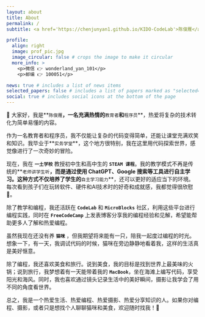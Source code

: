 ```yaml
---
layout: about
title: About
permalink: /
subtitle: <a href='https://chenjunyan1.github.io/KIDO-CodeLab'>陈俊雁</a>. 河北石家庄人. 现居北京.

profile:
  align: right
  image: prof_pic.jpg
  image_circular: false # crops the image to make it circular
  more_info: >
    <p>微信 👉 wonderland_yan_101</p>
    <p>邮编 👉 100051</p>

news: true # includes a list of news items
selected_papers: false # includes a list of papers marked as "selected={true}"
social: true # includes social icons at the bottom of the page
---
```


🥰 大家好，我是**`陈俊雁`**，一名充满热情的**`教育者`**和**`程序员`**，热爱将复杂的技术转化为简单易懂的内容。

作为一名教育者和程序员，我不仅能让复杂的代码变得简单，还能让课堂充满欢笑和知识。我毕业于**`实务学堂`**，这个地方很特别，我在这里用代码探索世界，感觉像进行了一次奇妙的冒险。

现在，我在 **`一土学校`** 教授初中生和高中生的 **`STEAM 课程`**。我的教学模式不再是传统的**`老师讲学生听`**，而是通过使用 ChatGPT、Google 搜索等工具进行自主学习。这种方式不仅培养了学生的**`自主学习能力`**，还可以更好的适应当下的环境。每次看到孩子们在玩转软件、硬件和AI技术时的好奇和成就感，我都觉得很欣慰 🥳。

除了教学和编程，我还活跃在 **`CodeLab`** 和 **`MicroBlocks`** 社区，利用这些平台进行编程实践，同时在 **`FreeCodeCamp`** 上发表博客分享我的编程经验和见解，希望能帮助更多人了解和热爱编程。

虽然我现在还没有养 **`猫咪`** ，但我期望将来能有一只，陪我一起度过编程的时光。想象一下，有一天，我调试代码的时候，猫咪在旁边静静地看着我，这样的生活真是美好惬意。

除了编程，我还喜欢美食和旅行。说到美食，我的目标是找到世界上最美味的火锅；说到旅行，我梦想着有一天能带着我的 **`MacBook`**，坐在海滩上编写代码，享受阳光和海风。同时，我也喜欢通过镜头记录生活中的美好瞬间，摄影让我学会了用不同的角度看世界。

总之，我是一个热爱生活、热爱编程、热爱摄影、热爱分享知识的人。如果你对编程、摄影，或者只是想找个人聊聊猫咪和美食，欢迎随时找我！🤩
